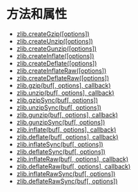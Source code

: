 # 方法和属性

* [zlib.createGzip([options])](#createGzip)
* [zlib.createUnzip([options])](#createUnzip)
* [zlib.createGunzip([options])](#createGunzip)
* [zlib.createInflate([options])](#createInflate)
* [zlib.createDeflate([options])](#createDeflate)
* [zlib.createInflateRaw([options])](#createInflateRaw)
* [zlib.createDeflateRaw([options])](#createDeflateRaw)
* [zlib.gzip(buf[, options], callback)](#gzip)
* [zlib.unzip(buf[, options], callback)](#unzip)
* [zlib.gzipSync(buf[, options])](#gzipSync)
* [zlib.unzipSync(buf[, options])](#unzipSync)
* [zlib.gunzip(buf[, options], callback)](#gunzip)
* [zlib.gunzipSync(buf[, options])](#gunzipSync)
* [zlib.inflate(buf[, options], callback)](#inflate)
* [zlib.deflate(buf[, options], callback)](#deflate)
* [zlib.inflateSync(buf[, options])](#inflateSync)
* [zlib.deflateSync(buf[, options])](#deflateSync)
* [zlib.inflateRaw(buf[, options], callback)](#inflateRaw)
* [zlib.deflateRaw(buf[, options], callback)](#deflateRaw)
* [zlib.inflateRawSync(buf[, options])](#inflateRawSync)
* [zlib.deflateRawSync(buf[, options])](#deflateRawSync)